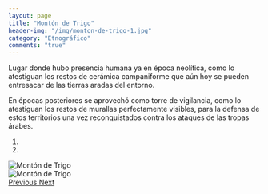 ```yaml
---
layout: page
title: "Montón de Trigo"
header-img: "/img/monton-de-trigo-1.jpg"
category: "Etnográfico"
comments: "true"
---
```



Lugar donde hubo presencia humana ya en época neolítica, como lo atestiguan los restos de cerámica campaniforme que aún hoy se pueden entresacar de las tierras aradas del entorno.

En épocas posteriores se aprovechó como torre de vigilancia, como lo atestiguan los restos de murallas perfectamente visibles, para la defensa de estos territorios una vez reconquistados contra los ataques de las tropas árabes.



<div id="myCarousel" class="carousel slide" data-ride="carousel">
  <!-- Indicators -->
  <ol class="carousel-indicators">
    <li data-target="#myCarousel" data-slide-to="0" class="active"></li>    <li data-target="#myCarousel" data-slide-to="1"></li>
  </ol>
  <!-- Wrapper for slides -->
  <div class="carousel-inner" role="listbox">
    <div class="item active">
      <img src="{{ site.github.url }}/img/monton-de-trigo-1.jpg" alt="Montón de Trigo">
    </div>
    <div class="item">
      <img src="{{ site.github.url }}/img/monton-de-trigo-2.jpg" alt="Montón de Trigo">
    </div>
  <!-- Left and right controls -->
  <a class="left carousel-control" href="#myCarousel" role="button" data-slide="prev">
    <span class="glyphicon glyphicon-chevron-left" aria-hidden="true"></span>
    <span class="sr-only">Previous</span>
  </a>
  <a class="right carousel-control" href="#myCarousel" role="button" data-slide="next">
    <span class="glyphicon glyphicon-chevron-right" aria-hidden="true"></span>
    <span class="sr-only">Next</span>
  </a>
</div>



